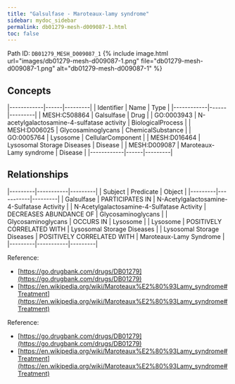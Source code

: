 ```yaml
---
title: "Galsulfase - Maroteaux-lamy syndrome"
sidebar: mydoc_sidebar
permalink: db01279-mesh-d009087-1.html
toc: false 
---
```



Path ID: `DB01279_MESH_D009087_1`
{% include image.html url="images/db01279-mesh-d009087-1.png" file="db01279-mesh-d009087-1.png" alt="db01279-mesh-d009087-1" %}

## Concepts

|------------|------|---------|
| Identifier | Name | Type    |
|------------|------|---------|
| MESH:C508864 | Galsulfase | Drug |
| GO:0003943 | N-acetylgalactosamine-4-sulfatase activity | BiologicalProcess |
| MESH:D006025 | Glycosaminoglycans | ChemicalSubstance |
| GO:0005764 | Lysosome | CellularComponent |
| MESH:D016464 | Lysosomal Storage Diseases | Disease |
| MESH:D009087 | Maroteaux-Lamy syndrome | Disease |
|------------|------|---------|

## Relationships

|---------|-----------|---------|
| Subject | Predicate | Object  |
|---------|-----------|---------|
| Galsulfase | PARTICIPATES IN | N-Acetylgalactosamine-4-Sulfatase Activity |
| N-Acetylgalactosamine-4-Sulfatase Activity | DECREASES ABUNDANCE OF | Glycosaminoglycans |
| Glycosaminoglycans | OCCURS IN | Lysosome |
| Lysosome | POSITIVELY CORRELATED WITH | Lysosomal Storage Diseases |
| Lysosomal Storage Diseases | POSITIVELY CORRELATED WITH | Maroteaux-Lamy Syndrome |
|---------|-----------|---------|

Reference: 
  - [https://go.drugbank.com/drugs/DB01279](https://go.drugbank.com/drugs/DB01279)
  - [https://en.wikipedia.org/wiki/Maroteaux%E2%80%93Lamy_syndrome#Treatment](https://en.wikipedia.org/wiki/Maroteaux%E2%80%93Lamy_syndrome#Treatment)

Reference: 
  - [https://go.drugbank.com/drugs/DB01279](https://go.drugbank.com/drugs/DB01279)
  - [https://en.wikipedia.org/wiki/Maroteaux%E2%80%93Lamy_syndrome#Treatment](https://en.wikipedia.org/wiki/Maroteaux%E2%80%93Lamy_syndrome#Treatment)
